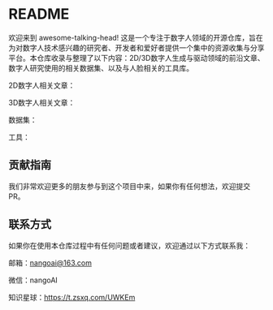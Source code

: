 # README

欢迎来到 awesome-talking-head! 这是一个专注于数字人领域的开源仓库，旨在为对数字人技术感兴趣的研究者、开发者和爱好者提供一个集中的资源收集与分享平台。本仓库收录与整理了以下内容：2D/3D数字人生成与驱动领域的前沿文章、数字人研究使用的相关数据集、以及与人脸相关的工具库。

2D数字人相关文章：

3D数字人相关文章：

数据集：

工具：

## 贡献指南

我们非常欢迎更多的朋友参与到这个项目中来，如果你有任何想法，欢迎提交PR。

## 联系方式

如果你在使用本仓库过程中有任何问题或者建议，欢迎通过以下方式联系我：

邮箱：nangoai@163.com

微信：nangoAI

知识星球：https://t.zsxq.com/UWKEm

